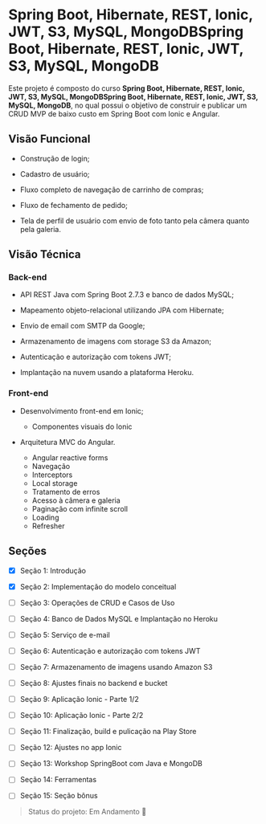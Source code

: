 # Spring Boot, Hibernate, REST, Ionic, JWT, S3, MySQL, MongoDBSpring Boot, Hibernate, REST, Ionic, JWT, S3, MySQL, MongoDB

Este projeto é composto do curso **Spring Boot, Hibernate, REST, Ionic, JWT, S3, MySQL, MongoDBSpring Boot, Hibernate, REST, Ionic, JWT, S3, MySQL, MongoDB**, no qual possui o objetivo de construir e publicar um CRUD MVP de baixo custo em Spring Boot com Ionic e Angular.  

## Visão Funcional

- Construção de login;
  
- Cadastro de usuário;

- Fluxo completo de navegação de carrinho de compras;

- Fluxo de fechamento de pedido;

- Tela de perfil de usuário com envio de foto tanto pela câmera quanto pela galeria.

## Visão Técnica 

### Back-end

- API REST Java com Spring Boot 2.7.3 e banco de dados MySQL;

- Mapeamento objeto-relacional utilizando JPA com Hibernate;

- Envio de email com SMTP da Google; 

- Armazenamento de imagens com storage S3 da Amazon;

- Autenticação e autorização com tokens JWT;

- Implantação na nuvem usando a plataforma Heroku.


### Front-end

- Desenvolvimento front-end em Ionic;
  - Componentes visuais do Ionic

- Arquitetura MVC do Angular.
  - Angular reactive forms
  - Navegação
  - Interceptors
  - Local storage
  - Tratamento de erros
  - Acesso à câmera e galeria
  - Paginação com infinite scroll
  - Loading
  - Refresher

## Seções

- [x] Seção 1: Introdução

- [x] Seção 2: Implementação do modelo conceitual

- [ ] Seção 3: Operações de CRUD e Casos de Uso

- [ ] Seção 4: Banco de Dados MySQL e Implantação no Heroku

- [ ] Seção 5: Serviço de e-mail

- [ ] Seção 6: Autenticação e autorização com tokens JWT

- [ ] Seção 7: Armazenamento de imagens usando Amazon S3

- [ ] Seção 8: Ajustes finais no backend e bucket

- [ ] Seção 9: Aplicação Ionic - Parte 1/2

- [ ] Seção 10: Aplicação Ionic - Parte 2/2

- [ ] Seção 11: Finalização, build e pulicação na Play Store

- [ ] Seção 12: Ajustes no app Ionic

- [ ] Seção 13: Workshop SpringBoot com Java e MongoDB

- [ ] Seção 14: Ferramentas

- [ ] Seção 15: Seção bônus

> Status do projeto: Em Andamento :pencil:

